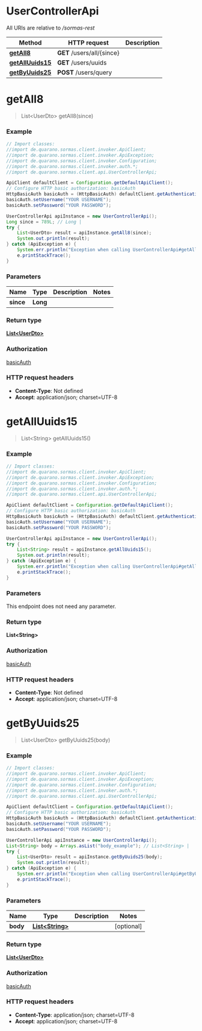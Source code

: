 # UserControllerApi

All URIs are relative to */sormas-rest*

Method | HTTP request | Description
------------- | ------------- | -------------
[**getAll8**](UserControllerApi.md#getAll8) | **GET** /users/all/{since} | 
[**getAllUuids15**](UserControllerApi.md#getAllUuids15) | **GET** /users/uuids | 
[**getByUuids25**](UserControllerApi.md#getByUuids25) | **POST** /users/query | 

<a name="getAll8"></a>
# **getAll8**
> List&lt;UserDto&gt; getAll8(since)



### Example
```java
// Import classes:
//import de.quarano.sormas.client.invoker.ApiClient;
//import de.quarano.sormas.client.invoker.ApiException;
//import de.quarano.sormas.client.invoker.Configuration;
//import de.quarano.sormas.client.invoker.auth.*;
//import de.quarano.sormas.client.api.UserControllerApi;

ApiClient defaultClient = Configuration.getDefaultApiClient();
// Configure HTTP basic authorization: basicAuth
HttpBasicAuth basicAuth = (HttpBasicAuth) defaultClient.getAuthentication("basicAuth");
basicAuth.setUsername("YOUR USERNAME");
basicAuth.setPassword("YOUR PASSWORD");

UserControllerApi apiInstance = new UserControllerApi();
Long since = 789L; // Long | 
try {
    List<UserDto> result = apiInstance.getAll8(since);
    System.out.println(result);
} catch (ApiException e) {
    System.err.println("Exception when calling UserControllerApi#getAll8");
    e.printStackTrace();
}
```

### Parameters

Name | Type | Description  | Notes
------------- | ------------- | ------------- | -------------
 **since** | **Long**|  |

### Return type

[**List&lt;UserDto&gt;**](UserDto.md)

### Authorization

[basicAuth](../README.md#basicAuth)

### HTTP request headers

 - **Content-Type**: Not defined
 - **Accept**: application/json; charset=UTF-8

<a name="getAllUuids15"></a>
# **getAllUuids15**
> List&lt;String&gt; getAllUuids15()



### Example
```java
// Import classes:
//import de.quarano.sormas.client.invoker.ApiClient;
//import de.quarano.sormas.client.invoker.ApiException;
//import de.quarano.sormas.client.invoker.Configuration;
//import de.quarano.sormas.client.invoker.auth.*;
//import de.quarano.sormas.client.api.UserControllerApi;

ApiClient defaultClient = Configuration.getDefaultApiClient();
// Configure HTTP basic authorization: basicAuth
HttpBasicAuth basicAuth = (HttpBasicAuth) defaultClient.getAuthentication("basicAuth");
basicAuth.setUsername("YOUR USERNAME");
basicAuth.setPassword("YOUR PASSWORD");

UserControllerApi apiInstance = new UserControllerApi();
try {
    List<String> result = apiInstance.getAllUuids15();
    System.out.println(result);
} catch (ApiException e) {
    System.err.println("Exception when calling UserControllerApi#getAllUuids15");
    e.printStackTrace();
}
```

### Parameters
This endpoint does not need any parameter.

### Return type

**List&lt;String&gt;**

### Authorization

[basicAuth](../README.md#basicAuth)

### HTTP request headers

 - **Content-Type**: Not defined
 - **Accept**: application/json; charset=UTF-8

<a name="getByUuids25"></a>
# **getByUuids25**
> List&lt;UserDto&gt; getByUuids25(body)



### Example
```java
// Import classes:
//import de.quarano.sormas.client.invoker.ApiClient;
//import de.quarano.sormas.client.invoker.ApiException;
//import de.quarano.sormas.client.invoker.Configuration;
//import de.quarano.sormas.client.invoker.auth.*;
//import de.quarano.sormas.client.api.UserControllerApi;

ApiClient defaultClient = Configuration.getDefaultApiClient();
// Configure HTTP basic authorization: basicAuth
HttpBasicAuth basicAuth = (HttpBasicAuth) defaultClient.getAuthentication("basicAuth");
basicAuth.setUsername("YOUR USERNAME");
basicAuth.setPassword("YOUR PASSWORD");

UserControllerApi apiInstance = new UserControllerApi();
List<String> body = Arrays.asList("body_example"); // List<String> | 
try {
    List<UserDto> result = apiInstance.getByUuids25(body);
    System.out.println(result);
} catch (ApiException e) {
    System.err.println("Exception when calling UserControllerApi#getByUuids25");
    e.printStackTrace();
}
```

### Parameters

Name | Type | Description  | Notes
------------- | ------------- | ------------- | -------------
 **body** | [**List&lt;String&gt;**](String.md)|  | [optional]

### Return type

[**List&lt;UserDto&gt;**](UserDto.md)

### Authorization

[basicAuth](../README.md#basicAuth)

### HTTP request headers

 - **Content-Type**: application/json; charset=UTF-8
 - **Accept**: application/json; charset=UTF-8

